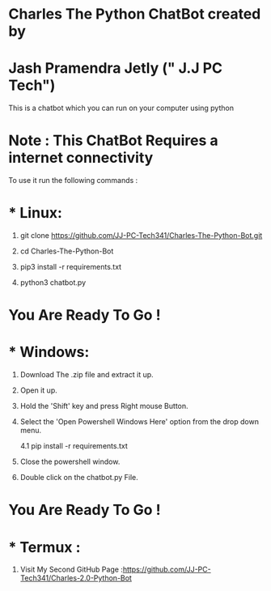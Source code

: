 # Charles The Python ChatBot created by 
# Jash Pramendra Jetly (" J.J PC Tech")

This is a chatbot which you can run on your computer using python 

# Note : This ChatBot Requires a internet connectivity

To use it run the following commands :

# * Linux:
1. git clone https://github.com/JJ-PC-Tech341/Charles-The-Python-Bot.git

2. cd Charles-The-Python-Bot

3. pip3 install -r requirements.txt

4. python3 chatbot.py

# You Are Ready To Go !

# * Windows:

1. Download The .zip file and extract it up.

2. Open it up.

3. Hold the 'Shift' key and press Right mouse Button.

4. Select the 'Open Powershell Windows Here' option from the drop down menu.

      4.1 pip install -r requirements.txt

6. Close the powershell window.

7. Double click on the chatbot.py File.

# You Are Ready To Go !

# * Termux :

1. Visit My Second GitHub Page :https://github.com/JJ-PC-Tech341/Charles-2.0-Python-Bot
